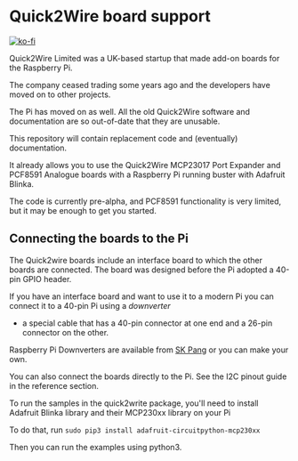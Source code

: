 # Quick2Wire board support

[![ko-fi](https://www.ko-fi.com/img/githubbutton_sm.svg)](https://ko-fi.com/K3K61CLW1)

Quick2Wire Limited was a UK-based startup that made add-on boards for the Raspberry Pi.

The company ceased trading some years ago and the developers have moved on to other projects.

The Pi has moved on as well. All the old Quick2Wire software and documentation are so out-of-date that
they are unusable.

This repository will contain replacement code and (eventually) documentation.

It already allows you to use the Quick2Wire MCP23017 Port Expander and PCF8591 Analogue boards with a Raspberry Pi
running buster with Adafruit Blinka.

The code is currently pre-alpha, and PCF8591 functionality is very limited, but it may be enough to get you started.

## Connecting the boards to the Pi

The Quick2wire boards include an interface board to which the other boards are connected.
The board was designed before the Pi adopted a 40-pin GPIO header.

If you have an interface board and want to use it to a modern Pi you can connect it to a 40-pin Pi using a *downverter*
 - a special cable that has a 40-pin connector at one end and a 26-pin connector on the other.

Raspberry Pi Downverters are available from
[SK Pang](http://skpang.co.uk/catalog/downgrade-gpio-ribbon-cable-for-raspberry-pi-model-b-40p-to-26p-p-1358.html)
or you can make your own.

You can also connect the boards directly to the Pi. 
See the I2C pinout guide in the reference section.

To run the samples in the quick2write package, you'll need to install Adafruit Blinka library and their MCP230xx
library on your Pi 

To do that, run `sudo pip3 install adafruit-circuitpython-mcp230xx`

Then you can run the examples using python3.
